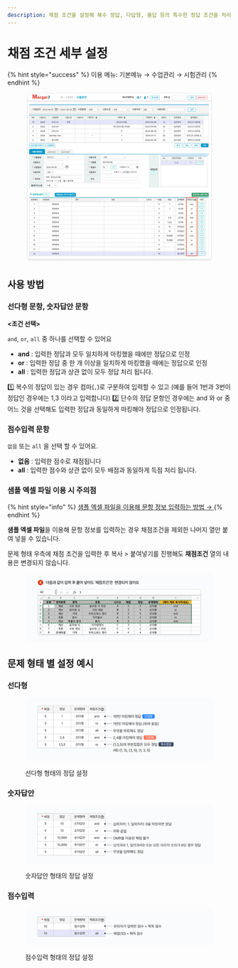 ```yaml
---
description: 채점 조건을 설정해 복수 정답, 다답형, 올답 등의 특수한 정답 조건을 처리할 수 있어요.
---
```


# 채점 조건 세부 설정

{% hint style="success" %}
이용 메뉴: 기본메뉴 → 수업관리 → 시험관리
{% endhint %}

<figure><img src="../../../.gitbook/assets/image (211).png" alt=""><figcaption></figcaption></figure>

## **사용 방법**

### **선다형 문항, 숫자답안 문항**

**<조건 선택>**&#x20;

`and`, `or`, `all` 중 하나를 선택할 수 있어요

* **and** : 입력한 정답과 모두 일치하게 마킹했을 때에만 정답으로 인정&#x20;
* **or** : 입력한 정답 중 한 개 이상을 일치하게 마킹했을 때에는 정답으로 인정&#x20;
* **all** : 입력한 정답과 상관 없이 모두 정답 처리 됩니다.

1️⃣ 복수의 정답이 있는 경우 컴마(`,`)로 구분하여 입력할 수 있고 (예를 들어 1번과 3번이 정답인 경우에는 1,3 이라고 입력합니다)  2️⃣ 단수의 정답 문항인 경우에는 and 와 or 중 어느 것을 선택해도 입력한 정답과 동일하게 마킹해야 정답으로 인정됩니다.

### **점수입력 문항**

`없음` 또는 `all` 을 선택 할 수 있어요.

* **없음** : 입력한 점수로 채점됩니다
* **all** : 입력한 점수와 상관 없이 모두 배점과 동일하게 득점 처리 됩니다.

### **샘플 엑셀 파일 이용 시 주의점**

{% hint style="info" %}
[샘플 엑셀 파일을 이용해 문항 정보 입력하는 방법 → ](./#step-3)
{% endhint %}

**샘플 엑셀 파일**을 이용해 문항 정보를 입력하는 경우 채점조건을 제외한 나머지 열만 붙여 넣을 수 있습니다.

문제 형태 우측에 채점 조건을 입력한 후 복사 > 붙여넣기를 진행해도 **채점조건** 열의 내용은 변경되지 않습니다.

<figure><img src="../../../.gitbook/assets/image (2).png" alt=""><figcaption></figcaption></figure>

## **문제 형태 별 설정 예시**

### **선다형**

<figure><img src="../../../.gitbook/assets/image (3).png" alt=""><figcaption><p>선다형 형태의 정답 설정</p></figcaption></figure>

### **숫자답안**

<figure><img src="../../../.gitbook/assets/image (1) (1).png" alt=""><figcaption><p>숫자답안 형태의 정답 설정</p></figcaption></figure>

### **점수입력**

<figure><img src="../../../.gitbook/assets/image (2) (1).png" alt=""><figcaption><p>점수입력 형태의 정답 설정</p></figcaption></figure>
